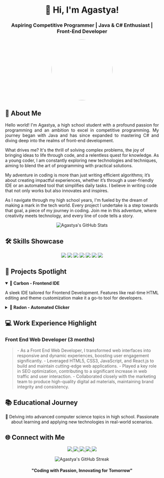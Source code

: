 <h1 align="center">🚀 Hi, I'm Agastya!</h1>
<h3 align="center">Aspiring Competitive Programmer | Java & C# Enthusiast | Front-End Developer</h3>

<p align="center">
  <img src="https://your-profile-picture-url.png" width="200" height="200" style="border-radius:50%">
</p>

## 🌌 About Me
<p align="justify">
  Hello world! I'm Agastya, a high school student with a profound passion for programming and an ambition to excel in competitive programming. My journey began with Java and has since expanded to mastering C# and diving deep into the realms of front-end development. 

  What drives me? It's the thrill of solving complex problems, the joy of bringing ideas to life through code, and a relentless quest for knowledge. As a young coder, I am constantly exploring new technologies and techniques, aiming to blend the art of programming with practical solutions. 

  My adventure in coding is more than just writing efficient algorithms; it’s about creating impactful experiences, whether it’s through a user-friendly IDE or an automated tool that simplifies daily tasks. I believe in writing code that not only works but also innovates and inspires.

  As I navigate through my high school years, I'm fueled by the dream of making a mark in the tech world. Every project I undertake is a step towards that goal, a piece of my journey in coding. Join me in this adventure, where creativity meets technology, and every line of code tells a story.
</p>


<p align="center">
  <img src="https://github-readme-stats.vercel.app/api?username=yourusername&show_icons=true&theme=gotham" alt="Agastya's GitHub Stats" />
</p>

## 🛠 Skills Showcase
<p align="center">
  <img src="https://img.shields.io/badge/-Java-007396?style=flat-square&logo=java&logoColor=white" />
  <img src="https://img.shields.io/badge/-C%23-239120?style=flat-square&logo=c-sharp&logoColor=white" />
  <img src="https://img.shields.io/badge/-HTML5-E34F26?style=flat-square&logo=html5&logoColor=white" />
  <img src="https://img.shields.io/badge/-CSS3-1572B6?style=flat-square&logo=css3&logoColor=white" />
  <img src="https://img.shields.io/badge/-JavaScript-F7DF1E?style=flat-square&logo=javascript&logoColor=white" />
  <img src="https://img.shields.io/badge/-React-61DAFB?style=flat-square&logo=react&logoColor=white" />
  <img src="https://img.shields.io/badge/-Node.js-339933?style=flat-square&logo=nodedotjs&logoColor=white" />
</p>

## 🌠 Projects Spotlight
<details open>
  <summary><b>🎨 Carbon - Frontend IDE</b></summary>
  <p>
    A sleek IDE tailored for Frontend Development. Features like real-time HTML editing and theme customization make it a go-to tool for developers.
  </p>
</details>
<details>
  <summary><b>🔧 Radon - Automated Clicker</b></summary>
  <p>
    This open-source tool simplifies repetitive tasks on Windows with its user-friendly interface and customizable click settings.
  </p>
</details>

## 💻 Work Experience Highlight
### Front End Web Developer (3 months)
<blockquote>
  - As a Front End Web Developer, I transformed web interfaces into responsive and dynamic experiences, boosting user engagement significantly.
  - Leveraged HTML5, CSS3, JavaScript, and React.js to build and maintain cutting-edge web applications.
  - Played a key role in SEO optimization, contributing to a significant increase in web traffic and user interaction.
  - Collaborated closely with the marketing team to produce high-quality digital ad materials, maintaining brand integrity and consistency.
</blockquote>

## 📚 Educational Journey
<p align="center">
  📖 Delving into advanced computer science topics in high school. Passionate about learning and applying new technologies in real-world scenarios.
</p>

## 🌐 Connect with Me
<p align="center">
  <a href="https://youtube.com/yourusername">
    <img src="https://img.shields.io/badge/YouTube-FF0000?style=for-the-badge&logo=youtube&logoColor=white" />
  </a>
  <a href="https://twitter.com/yourusername">
    <img src="https://img.shields.io/badge/Twitter-1DA1F2?style=for-the-badge&logo=twitter&logoColor=white" />
  </a>
  <a href="https://instagram.com/yourusername">
    <img src="https://img.shields.io/badge/Instagram-E4405F?style=for-the-badge&logo=instagram&logoColor=white" />
  </a>
  <a href="https://leetcode.com/yourusername">
    <img src="https://img.shields.io/badge/LeetCode-FFA116?style=for-the-badge&logo=leetcode&logoColor=black" />
  </a>
  <a href="https://www.codechef.com/users/yourusername">
    <img src="https://img.shields.io/badge/CodeChef-5B4638?style=for-the-badge&logo=codechef&logoColor=white" />
  </a>
</p>

<p align="center">
  <img src="https://github-readme-streak-stats.herokuapp.com/?user=yourusername&theme=dark" alt="Agastya's GitHub Streak" />
</p>

<h4 align="center">"Coding with Passion, Innovating for Tomorrow"</h4>
